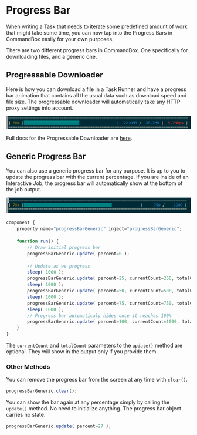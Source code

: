 # Progress Bar

When writing a Task that needs to iterate some predefined amount of work that might take some time, you can now tap into the Progress Bars in CommandBox easily for your own purposes.

There are two different progress bars in CommandBox.  One specifically for downloading files, and a generic one.

## Progressable Downloader

Here is how you can download a file in a Task Runner and have a progress bar animation that contains all the usual data such as download speed and file size.  The progressable downloader will automatically take any HTTP proxy settings into account.

![](../.gitbook/assets/image%20%281%29.png)

Full docs for the Progressable Downloader are [here](downloading-files.md).

## Generic Progress Bar

You can also use a generic progress bar for any purpose.  It is up to you to update the progress bar with the current percentage.  If you are inside of an Interactive Job, the progress bar will automatically show at the bottom of the job output.

![](../.gitbook/assets/image%20%287%29.png)

```javascript
component {
	property name="progressBarGeneric" inject="progressBarGeneric";
	
	function run() {
	    // Draw initial progress bar
		progressBarGeneric.update( percent=0 );
		
		// Update as we progress
		sleep( 1000 );
		progressBarGeneric.update( percent=25, currentCount=250, totalCount=1000 );
		sleep( 1000 );
		progressBarGeneric.update( percent=50, currentCount=500, totalCount=1000 );
		sleep( 1000 );
		progressBarGeneric.update( percent=75, currentCount=750, totalCount=1000 );
		sleep( 1000 );
		// Progress bar automaticaly hides once it reaches 100%
		progressBarGeneric.update( percent=100, currentCount=1000, totalCount=1000 );
	}
}
```

The `currentCount` and `totalCount` parameters to the `update()` method are optional.  They will show in the output only if you provide them.  

### Other Methods

You can remove the progress bar from the screen at any time with `clear()`.

```javascript
progressBarGeneric.clear();
```

You can show the bar again at any percentage simply by calling the `update()` method.  No need to initialize anything.  The progress bar object carries no state.

```javascript
progressBarGeneric.update( percent=27 );
```

